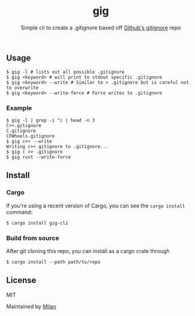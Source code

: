 <div align="center">
	<h1>gig</h1>
	<p>
		Simple cli to create a .gitignore based off <a href="https://github.com/github/gitignore">Github's gitignore</a> repo
	</p>
	<br>
</div>

## Usage

```shell
$ gig -l # lists out all possible .gitignore
$ gig <keyword> # will print to stdout specific .gitignore
$ gig <keyword> --write # Similar to > .gitignore but is careful not to overwrite
$ gig <keyword> --write-force # Force writes to .gitignore
```

### Example
```shell
$ gig -l | grep -i ^c | head -n 3
C++.gitignore
C.gitignore
CFWheels.gitignore
$ gig c++ --write 
Writing c++ gitignore to .gitignore...
$ gig c >> .gitignore 
$ gig rust --write-force 
```

## Install

### Cargo

If you're using a recent version of Cargo, you can see the `cargo install` command:

```shell
$ cargo install gig-cli
```


### Build from source

After git cloning this repo, you can install as a cargo crate through

```shell
$ cargo install --path path/to/repo
```
## License

MIT

Maintained by [Milan](https://mdaverde.com)
